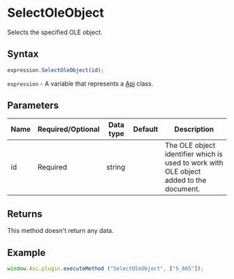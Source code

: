 # SelectOleObject

Selects the specified OLE object.

## Syntax

```javascript
expression.SelectOleObject(id);
```

`expression` - A variable that represents a [Api](../Api.md) class.

## Parameters

| **Name** | **Required/Optional** | **Data type** | **Default** | **Description** |
| ------------- | ------------- | ------------- | ------------- | ------------- |
| id | Required | string |  | The OLE object identifier which is used to work with OLE object added to the document. |

## Returns

This method doesn't return any data.

## Example

```javascript
window.Asc.plugin.executeMethod ("SelectOleObject", ["5_665"]);
```
